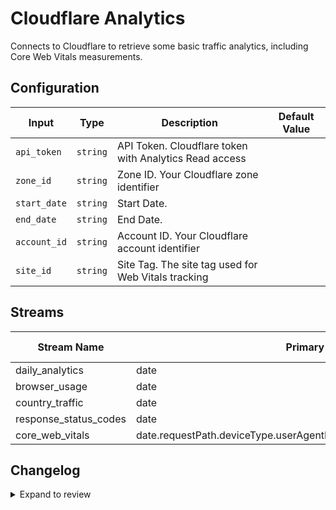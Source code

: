 # Cloudflare Analytics
Connects to Cloudflare to retrieve some basic traffic analytics, including Core Web Vitals measurements.

## Configuration

| Input | Type | Description | Default Value |
|-------|------|-------------|---------------|
| `api_token` | `string` | API Token. Cloudflare token with Analytics Read access |  |
| `zone_id` | `string` | Zone ID. Your Cloudflare zone identifier |  |
| `start_date` | `string` | Start Date.  |  |
| `end_date` | `string` | End Date.  |  |
| `account_id` | `string` | Account ID. Your Cloudflare account identifier |  |
| `site_id` | `string` | Site Tag. The site tag used for Web Vitals tracking |  |

## Streams
| Stream Name | Primary Key | Pagination | Supports Full Sync | Supports Incremental |
|-------------|-------------|------------|---------------------|----------------------|
| daily_analytics | date | NoPagination | ✅ |  ✅  |
| browser_usage | date | NoPagination | ✅ |  ✅  |
| country_traffic | date | NoPagination | ✅ |  ✅  |
| response_status_codes | date | NoPagination | ✅ |  ✅  |
| core_web_vitals | date.requestPath.deviceType.userAgentBrowser.userAgentOS.countryName | NoPagination | ✅ |  ✅  |

## Changelog

<details>
  <summary>Expand to review</summary>

| Version          | Date              | Pull Request | Subject        |
|------------------|-------------------|--------------|----------------|
| 0.0.1 | 2025-07-13 | | Initial release by [@wouzzie](https://github.com/wouzzie) via Connector Builder |

</details>
